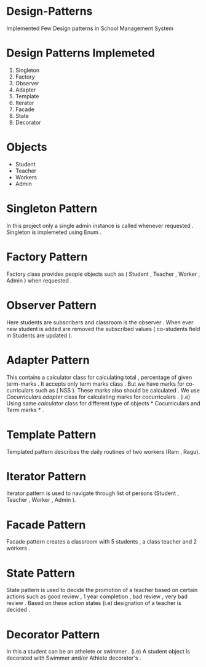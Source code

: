 # Design-Patterns
Implemented Few Design patterns in School Management System

# Design Patterns Implemeted 
  1) Singleton
  2) Factory
  3) Observer
  4) Adapter
  5) Template
  6) Iterator
  7) Facade
  8) State
  9) Decorator

# Objects
  * Student
  * Teacher
  * Workers
  * Admin
  
# Singleton Pattern
  In this project only a single admin instance is called whenever requested . Singleton is implemeted using Enum .
  
# Factory Pattern
  Factory class provides people objects such as ( Student , Teacher , Worker , Admin ) when requested .

# Observer Pattern
  Here students are subscribers and classroom is the observer . When ever new student is added are removed the subscribed values ( co-students field in Students are updated ).
  
# Adapter Pattern
  This contains a calculator class for calculating total , percentage of given term-marks . It accepts only term marks class . But we have marks for co-curriculars such as ( NSS  ). These marks also should be calculated . We use  *Cocurriculars adapter* class for calculating marks for cocurriculars . (i.e) Using same *calculator* class for different type of objects * Cocurriculars and Term marks * .
  
# Template Pattern
  Templated pattern describes the daily routines of two workers (Ram , Ragu).
  
# Iterator Pattern
  Iterator pattern is used to navigate through list of persons (Student , Teacher , Worker , Admin ).

# Facade Pattern
  Facade pattern creates a classroom with 5 students , a class teacher and 2 workers .

# State Pattern
  State pattern is used to decide the promotion of a teacher based on certain actions such as good review , 1 year completion , bad review , very bad review . Based on these action states (i.e) designation of a teacher is decided .
  
# Decorator Pattern
  In this a student can be an athelete or swimmer . (i.e) A student object is decorated with Swimmer and/or Athlete decorator's .
  
